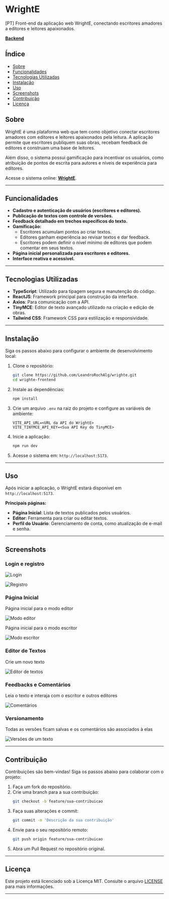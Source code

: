 # WrightE

[PT] Front-end da aplicação web WrightE, conectando escritores amadores a editores e leitores apaixonados.

**[Backend](https://github.com/LeandroRochAlg/wrighte-api)**

## Índice

- [Sobre](#sobre)
- [Funcionalidades](#funcionalidades)
- [Tecnologias Utilizadas](#tecnologias-utilizadas)
- [Instalação](#instalação)
- [Uso](#uso)
- [Screenshots](#screenshots)
- [Contribuição](#contribuição)
- [Licença](#licença)

## Sobre

WrightE é uma plataforma web que tem como objetivo conectar escritores amadores com editores e leitores apaixonados pela leitura. A aplicação permite que escritores publiquem suas obras, recebam feedback de editores e construam uma base de leitores. 

Além disso, o sistema possui gamificação para incentivar os usuários, como atribuição de pontos de escrita para autores e níveis de experiência para editores.

Acesse o sistema online: **[WrightE](https://wrighte.vercel.app)**.

---

## Funcionalidades

- **Cadastro e autenticação de usuários (escritores e editores).**
- **Publicação de textos com controle de versões.**
- **Feedback detalhado em trechos específicos do texto.**
- **Gamificação:**
  - Escritores acumulam pontos ao criar textos.
  - Editores ganham experiência ao revisar textos e dar feedback.
  - Escritores podem definir o nível mínimo de editores que podem comentar em seus textos.
- **Página inicial personalizada para escritores e editores.**
- **Interface reativa e acessível.**

---

## Tecnologias Utilizadas

- **TypeScript**: Utilizado para tipagem segura e manutenção do código.
- **ReactJS**: Framework principal para construção da interface.
- **Axios**: Para comunicação com a API.
- **TinyMCE**: Editor de texto avançado utilizado na criação e edição de obras.
- **Tailwind CSS**: Framework CSS para estilização e responsividade.

---

## Instalação

Siga os passos abaixo para configurar o ambiente de desenvolvimento local:

1. Clone o repositório:
    ```bash
    git clone https://github.com/LeandroRochAlg/wrighte.git
    cd wrighte-frontend
    ```

2. Instale as dependências:
    ```bash
    npm install
    ```

3. Crie um arquivo `.env` na raiz do projeto e configure as variáveis de ambiente:
    ```
    VITE_API_URL=<URL da API do WrightE>
    VITE_TINYMCE_API_KEY=<Sua API Key do TinyMCE>
    ```

4. Inicie a aplicação:
    ```bash
    npm run dev
    ```

5. Acesse o sistema em: `http://localhost:5173`.

---

## Uso

Após iniciar a aplicação, o WrightE estará disponível em `http://localhost:5173`.  

**Principais páginas:**
- **Página Inicial**: Lista de textos publicados pelos usuários.
- **Editor**: Ferramenta para criar ou editar textos.
- **Perfil do Usuário**: Gerenciamento de conta, como atualização de e-mail e senha.

---

## Screenshots

### Login e registro

![Login](https://github.com/user-attachments/assets/8c8731d4-143e-4b7e-ad71-dd7250aba286)

![Registro](https://github.com/user-attachments/assets/2ba04983-2c69-4636-93e7-39a3d69e7abf)

### Página Inicial
Página inicial para o modo editor

![Modo editor](https://github.com/user-attachments/assets/9f73828d-1d9a-4f70-96ba-c0f327d8f850)

Página inicial para o modo escritor

![Modo escritor](https://github.com/user-attachments/assets/89ba285e-ba38-4bed-bf66-58ada79ec96d)


### Editor de Textos
Crie um novo texto

![Editor de textos](https://github.com/user-attachments/assets/42eeef0e-f953-4e73-852d-f328645b8d31)


### Feedbacks e Comentários
Leia o texto e interaja com o escritor e outros editores

![Comentários](https://github.com/user-attachments/assets/38968252-0fe4-484b-ad71-bb6a7eb23bb6)


### Versionamento
Todas as versões ficam salvas e os comentários são associados à elas

![Versões de um texto](https://github.com/user-attachments/assets/7aa4b595-bf33-4b8a-b92f-51d708cfe11f)


---

## Contribuição

Contribuições são bem-vindas! Siga os passos abaixo para colaborar com o projeto:

1. Faça um fork do repositório.
2. Crie uma branch para a sua contribuição:
    ```bash
    git checkout -b feature/sua-contribuicao
    ```
3. Faça suas alterações e commit:
    ```bash
    git commit -m 'Descrição da sua contribuição'
    ```
4. Envie para o seu repositório remoto:
    ```bash
    git push origin feature/sua-contribuicao
    ```
5. Abra um Pull Request no repositório original.

---

## Licença

Este projeto está licenciado sob a Licença MIT. Consulte o arquivo [LICENSE](LICENSE) para mais informações.

---
